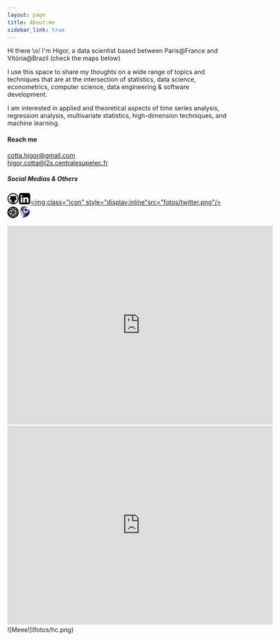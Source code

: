 ```yaml
---
layout: page
title: About:me
sidebar_link: true
---
```



Hi there \o/ I'm Higor, a data scientist based between Paris@France and Vitória@Brazil (check the maps below)

I use this space to share my thoughts on a wide range of topics and techniques that are at the intersection of statistics, data science, econometrics, computer science, data engineering & software development.

I am interested in applied and theoretical aspects of time series analysis, regression analysis, multivariate statistics, high-dimension techniques, and machine learning.

#### Reach me
cotta.higor@gmail.com<br>
higor.cotta@l2s.centralesupelec.fr

##### Social Medias & Others
<a href="https://github.com/{{ site.github_username }}"><img class="icon" style="display:inline" src="fotos/github.png"/></a><a href="https://linkedin.com/in/{{ site.linkedin }}"><img class="icon" style="display:inline" src="fotos/linkedin.png"/></a><a href="https://twitter.com/{{ site.twitter }}"><img class="icon" style="display:inline"src="fotos/twitter.png"/></a><a href="https://scholar.google.fr/citations?user=aBOtZjIAAAAJ"><img  class="icon" style="display:inline" src="fotos/gs.png"/></a><a href="http://lattes.cnpq.br/2488791027245465"><img  class="icon" style="display:inline" width="28" height="28" src="fotos/lattes.jpeg"/></a>

<iframe src="https://www.google.com/maps/embed?pb=!1m18!1m12!1m3!1d100785.12347671446!2d-40.351233426616844!3d-20.274323631798925!2m3!1f0!2f0!3f0!3m2!1i1024!2i768!4f13.1!3m3!1m2!1s0xb83d5d85374ee9%3A0x97595e7ea70ed809!2sVitoria%2C+Vit%C3%B3ria+-+State+of+Esp%C3%ADrito+Santo!5e1!3m2!1sen!2sbr!4v1561314105163!5m2!1sen!2sbr&zoom=12" width="600" height="450" frameborder="0" style="border:0" allowfullscreen></iframe>
<iframe src="https://www.google.com/maps/embed?pb=!1m18!1m12!1m3!1d66973.74636324089!2d2.1236517396700556!3d48.71089149490838!2m3!1f0!2f0!3f0!3m2!1i1024!2i768!4f13.1!3m3!1m2!1s0x47e67f5ab9b602a9%3A0x7cfcf25a43cab9eb!2sCentraleSup%C3%A9lec+-+Campus+Gif!5e1!3m2!1sen!2sbr!4v1561314151388!5m2!1sen!2sbr&z=10" width="600" height="450" frameborder="0" style="border:0" allowfullscreen></iframe>
![Meee!](fotos/hc.png)